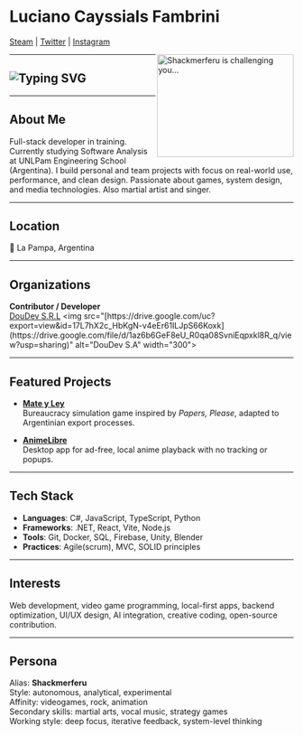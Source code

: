# Luciano Cayssials Fambrini  
[Steam](https://steamcommunity.com/id/Shackmerferu/) | [Twitter](https://twitter.com/Sh4ckm) | [Instagram](https://instagram.com/shackmerferu)

<img src="https://c4.wallpaperflare.com/wallpaper/179/1019/755/vasto-lorde-hollow-kurosaki-ichigo-anime-wallpaper-preview.jpg" align="right" alt="Shackmerferu is challenging you..." width="242" height="182">

---

<h2 align="left">
  <img src="https://readme-typing-svg.herokuapp.com?font=Fira+Code&size=20&pause=1000&color=00F5FF&center=false&vCenter=true&width=600&lines=Full-stack+developer+in+training.;Game+Dev+%2F+UI+UX+Explorer.;Always+building+something+new..." alt="Typing SVG" />
</h2>

---

## About Me

Full-stack developer in training. Currently studying Software Analysis at UNLPam Engineering School (Argentina). I build personal and team projects with focus on real-world use, performance, and clean design. Passionate about games, system design, and media technologies. Also martial artist and singer.

---

## Location  
📍 La Pampa, Argentina

---

## Organizations

**Contributor / Developer**  
[DouDev S.R.L]([https://github.com/DouDev-SA](https://github.com/DouDev-SRL))  
<img src="[https://drive.google.com/uc?export=view&id=17L7hX2c_HbKgN-v4eEr61ILJpS66Koxk](https://drive.google.com/file/d/1az6b6GeF8eU_R0qa08SvniEqpxkl8R_q/view?usp=sharing)" alt="DouDev S.A" width="300">

---

## Featured Projects

- [**Mate y Ley**](https://github.com/Shakmerferu/Mate-Ley)  
  Bureaucracy simulation game inspired by *Papers, Please*, adapted to Argentinian export processes.

- [**AnimeLibre**](https://github.com/Dou-Community-S-A/animelibre)  
  Desktop app for ad-free, local anime playback with no tracking or popups.

---

## Tech Stack

- **Languages**: C#, JavaScript, TypeScript, Python  
- **Frameworks**: .NET, React, Vite, Node.js  
- **Tools**: Git, Docker, SQL, Firebase, Unity, Blender  
- **Practices**: Agile(scrum), MVC, SOLID principles

---

## Interests

Web development, video game programming, local-first apps, backend optimization, UI/UX design, AI integration, creative coding, open-source contribution.

---

## Persona

Alias: **Shackmerferu**  
Style: autonomous, analytical, experimental  
Affinity: videogames, rock, animation  
Secondary skills: martial arts, vocal music, strategy games  
Working style: deep focus, iterative feedback, system-level thinking
